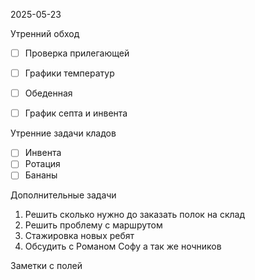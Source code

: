 2025-05-23


Утренний обход

- [ ] Проверка прилегающей
- [ ] Графики температур
- [ ] Обеденная
- [ ] График септа и инвента


Утренние задачи кладов
- [ ] Инвента
- [ ] Ротация
- [ ] Бананы

Дополнительные задачи

1. Решить сколько нужно до заказать полок на склад
2. Решить проблему с маршрутом 
3.  Стажировка новых ребят
4. Обсудить с Романом Софу а так же ночников

Заметки с полей

  
